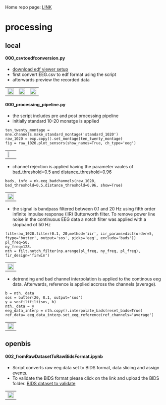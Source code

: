 Home repo page: [LINK](https://github.com/neuramod/neuramod_data)

# processing
## local
#### 000_csvtoedfconversion.py
* [download edf viewer setup](https://www.teuniz.net/edfbrowser/)
* first convert EEG.csv to edf format using the script
* afterwards preview the recorded data


<table>
<tr>
<td><img src="https://user-images.githubusercontent.com/87472076/227936682-26f48a44-cedc-48a0-b40e-995391fec5f2.PNG"  alt="" width = 100% height = auto></td>
<td><img src="https://user-images.githubusercontent.com/87472076/227936773-6e0d2d2d-b93f-4f29-bff6-b6b292a21ab7.PNG"  alt="" width = 100% height = auto></td>
<td><img src="https://user-images.githubusercontent.com/87472076/227936900-23d824ee-4170-49ed-8ed6-8be509e648d3.png"  alt="" width = 100% height = auto></td>
</tr>
</table>


#### 000_processing_pipeline.py
* the script includes pre and post processing pipeline
* initially standard 10-20 monatge is applied
```
ten_twenty_montage = mne.channels.make_standard_montage('standard_1020')
raw_1020 = exp.copy().set_montage(ten_twenty_montage)
fig = raw_1020.plot_sensors(show_names=True, ch_type='eeg')
```
<table>
<tr>
<td><img src="https://user-images.githubusercontent.com/87472076/227962429-a429092c-352d-4d66-b2d9-b6172bdc90b3.png"  alt="" width = 50% height = auto></td>
</tr>
</table>


* channel rejection is applied having the parameter vaules of bad_threshold=0.5 and distance_threshold=0.96
```
bads, info = nk.eeg_badchannels(raw_1020, bad_threshold=0.5,distance_threshold=0.96, show=True)
```
<table>
<tr>
<td><img src="https://user-images.githubusercontent.com/87472076/227963405-56faeebc-8c77-4630-82a5-848e30f91340.png"  alt="" width = 100% height = auto></td>
</tr>
</table>


*  the signal is bandpass filtered between 0.1 and 20 Hz using fifth order infinite impulse response (IIR) Butterworth filter. To remove power line noise in the continuous EEG data a notch filter was applied with a stopband of 50 Hz
```
filt=raw_1020.filter(0.1, 20,method='iir', iir_params=dict(order=5, ftype='butter', output='sos', picks='eeg', exclude='bads'))
pl_freq=50.
ny_freq=128.
nth = filt.notch_filter(np.arange(pl_freq, ny_freq, pl_freq), fir_design='firwin')
```
<table>
<tr>
<td><img src="https://user-images.githubusercontent.com/87472076/227967783-d7963cb8-cb09-41a6-b372-b0c04e3fe2d4.png"  alt="" width = 100% height = auto></td>
</tr>
</table>


* detrending and bad channel interpolation is applied to the continous eeg data. Afterwards, reference is applied accross the channels (average).
```
b = nth._data
sos = butter(20, 0.1, output='sos')
y = sosfiltfilt(sos, b)
nth._data = y
eeg_data_interp = nth.copy().interpolate_bads(reset_bads=True)
ref_data= eeg_data_interp.set_eeg_reference(ref_channels='average')
```
<table>
<tr>
<td><img src="https://user-images.githubusercontent.com/87472076/227969877-7375ef7d-1545-4975-ac3c-2732cb25adbd.png"  alt="" width = 100% height = auto></td>
</tr>
</table>


## openbis
#### 002_fromRawDatasetToRawBidsFormat.ipynb
* Script converts raw eeg data set to BIDS format, data slicing and assign events.
* To validate the BIDS format please click on the link and upload the BIDS folder. [BIDS dataset to validate](https://bids-standard.github.io/bids-validator/)
<table>
<tr>
<td><img src="https://user-images.githubusercontent.com/87472076/227949996-0254c3fb-03a3-4912-a84d-58fc23ce715d.png"  alt="" width = 100% height = auto></td>
</tr>
</table>




